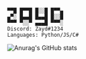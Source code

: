 ```
▀▀█ █▀▀█ █░░█ █▀▀▄
▄▀░ █▄▄█ █▄▄█ █░░█
▀▀▀ ▀░░▀ ▄▄▄█ ▀▀▀░
Discord: Zayd#1234
Languages: Python/JS/C#
```
![Anurag's GitHub stats](https://github-readme-stats.vercel.app/api?username=Zaydo123&show_icons=true)
